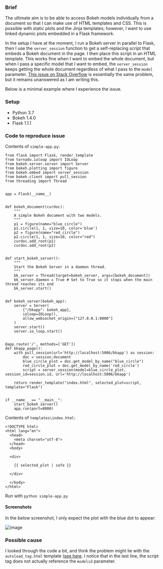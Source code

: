 ### Brief
The ultimate aim is to be able to access Bokeh models individually from a document so that I can make use of HTML templates and CSS. This is possible with static plots and the Jinja templates; however, I want to use linked dynamic plots embedded in a Flask framework.

In the setup I have at the moment, I run a Bokeh server in parallel to Flask, then I use the ```server_session``` function to get a self-replacing script that embeds a Bokeh document in the page. I then place this script in an HTML template. This works fine when I want to embed the whole document, but when I pass a specific model that I want to embed, the ```server_session``` keeps getting the whole document regardless of what I pass to the ```model``` parameter. [This issue on Stack Overflow](https://stackoverflow.com/questions/52861629/embed-bokeh-server-with-multiple-roots-in-django) is essentially the same problem, but it remains unanswered as I am writing this.

Below is a minimal example where I experience the issue.

### Setup
* Python 3.7
* Bokeh 1.4.0
* Flask 1.1.1


### Code to reproduce issue
Contents of ```simple-app.py```:
```
from flask import Flask, render_template
from tornado.ioloop import IOLoop
from bokeh.server.server import Server
from bokeh.plotting import figure
from bokeh.embed import server_session
from bokeh.client import pull_session
from threading import Thread


app = Flask(__name__)


def bokeh_document(curdoc):
    """
    A simple Bokeh document with two models.
    """
    p1 = figure(name="blue_circle")
    p1.circle(1, 1, size=10, color='blue')
    p2 = figure(name="red_circle")
    p2.circle(1, 1, size=10, color="red")
    curdoc.add_root(p1)
    curdoc.add_root(p2)


def start_bokeh_server():
    """
    Start the Bokeh Server in a daemon thread.
    """
    bk_server = Thread(target=bokeh_server, args=[bokeh_document])
    bk_server.daemon = True # Set to True so it stops when the main thread reaches its end
    bk_server.start()


def bokeh_server(bokeh_app):
    server = Server(
        {"/bkapp": bokeh_app},
        ioloop=IOLoop(),
        allow_websocket_origin=["127.0.0.1:8000"]
    )
    server.start()
    server.io_loop.start()


@app.route('/', methods=['GET'])
def bkapp_page():
    with pull_session(url='http://localhost:5006/bkapp') as session:
        doc = session.document
        blue_circle_plot = doc.get_model_by_name("blue_circle")
        red_circle_plot = doc.get_model_by_name('red_circle')
        script = server_session(model=blue_circle_plot, session_id=session.id, url='http://localhost:5006/bkapp')

    return render_template("index.html", selected_plot=script, template="Flask")


if __name__ == "__main__":
    start_bokeh_server()
    app.run(port=8000)

```

Contents of ```templates\index.html```:
```
<!DOCTYPE html>
<html lang="en">
  <head>
    <meta charset="utf-8">
  </head>
  <body>

  <div>

    {{ selected_plot | safe }}

  </div>

  </body>
</html>
```

Run with ```python simple-app.py```

#### Screenshots
In the below screenshot, I only expect the plot with the blue dot to appear:

![image](https://user-images.githubusercontent.com/13452842/71684621-ea22a880-2d8d-11ea-80a1-d4be1a0ac625.png)

### Possible cause
I looked through the code a bit, and think the problem might lie with the ```autoload_tag.html``` template ([see here](https://github.com/bokeh/bokeh/blob/master/bokeh/core/_templates/autoload_tag.html). I notice  that in the last line, the script tag does not actually reference the ```modelid``` parameter.